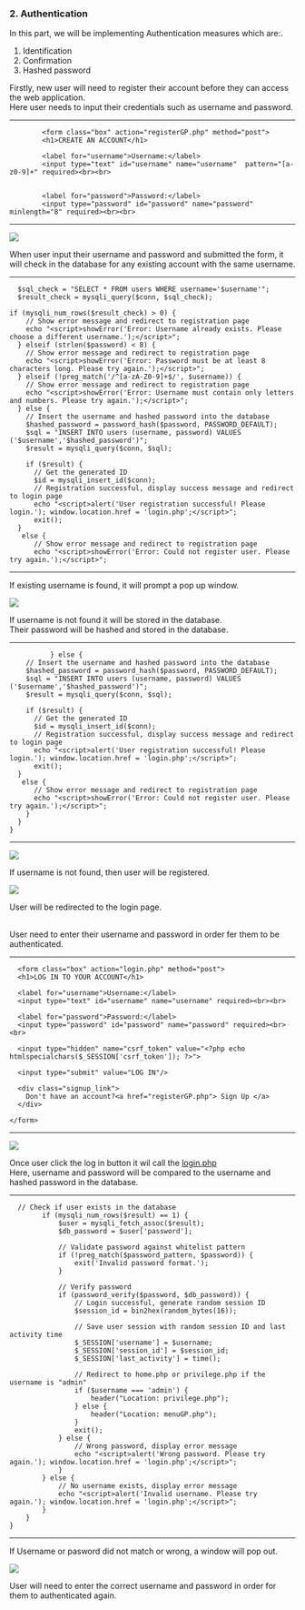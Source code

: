 ### 2. Authentication

In this part, we will be implementing Authentication measures which are:. <br>
1. Identification
2. Confirmation
3. Hashed password

Firstly, new user will need to register their account before they can access the web application. <br>
Here user needs to input their credentials such as username and password. <br>

------
            <form class="box" action="registerGP.php" method="post">
            <h1>CREATE AN ACCOUNT</h1>

            <label for="username">Username:</label>
            <input type="text" id="username" name="username"  pattern="[a-z0-9]+" required><br><br>
      
      
            <label for="password">Password:</label>
            <input type="password" id="password" name="password" minlength="8" required><br><br>
      
------

![](https://github.com/DanielHakim01/Final-Asessment-INFO-4345/blob/2bbc3703de711e1d6d9f6b011ab132216c989666/screenshot/register.png)

When user input their username and password and submitted the form, it will check in the database for any existing account with the same username.<br>

------
      $sql_check = "SELECT * FROM users WHERE username='$username'";
      $result_check = mysqli_query($conn, $sql_check);

    if (mysqli_num_rows($result_check) > 0) {
        // Show error message and redirect to registration page
        echo "<script>showError('Error: Username already exists. Please choose a different username.');</script>";
      } elseif (strlen($password) < 8) {
        // Show error message and redirect to registration page
        echo "<script>showError('Error: Password must be at least 8 characters long. Please try again.');</script>";
      } elseif (!preg_match('/^[a-zA-Z0-9]+$/', $username)) {
        // Show error message and redirect to registration page
        echo "<script>showError('Error: Username must contain only letters and numbers. Please try again.');</script>";
      } else {
        // Insert the username and hashed password into the database
        $hashed_password = password_hash($password, PASSWORD_DEFAULT);
        $sql = "INSERT INTO users (username, password) VALUES ('$username','$hashed_password')";
        $result = mysqli_query($conn, $sql);

        if ($result) {
          // Get the generated ID
          $id = mysqli_insert_id($conn);
          // Registration successful, display success message and redirect to login page
          echo "<script>alert('User registration successful! Please login.'); window.location.href = 'login.php';</script>";
          exit();
      }
       else {
          // Show error message and redirect to registration page
          echo "<script>showError('Error: Could not register user. Please try again.');</script>";
------

If existing username is found, it will prompt a pop up window.

![](https://github.com/DanielHakim01/Final-Asessment-INFO-4345/blob/2bbc3703de711e1d6d9f6b011ab132216c989666/screenshot/userExist.png)

If username is not found it will be stored in the database. <br>
Their password will be hashed and stored in the database. <br>

------
              } else {
        // Insert the username and hashed password into the database
        $hashed_password = password_hash($password, PASSWORD_DEFAULT);
        $sql = "INSERT INTO users (username, password) VALUES ('$username','$hashed_password')";
        $result = mysqli_query($conn, $sql);

        if ($result) {
          // Get the generated ID
          $id = mysqli_insert_id($conn);
          // Registration successful, display success message and redirect to login page
          echo "<script>alert('User registration successful! Please login.'); window.location.href = 'login.php';</script>";
          exit();
      }
       else {
          // Show error message and redirect to registration page
          echo "<script>showError('Error: Could not register user. Please try again.');</script>";
        }
      }
    }

------

 ![](https://github.com/DanielHakim01/Final-Asessment-INFO-4345/blob/2bbc3703de711e1d6d9f6b011ab132216c989666/screenshot/hashedpass.png)

If username is not found, then user will be registered.

![](https://github.com/DanielHakim01/Final-Asessment-INFO-4345/blob/2bbc3703de711e1d6d9f6b011ab132216c989666/screenshot/registerSuccess.png)

User will be redirected to the login page. <br><br>


User need to enter their username and password in order fer them to be authenticated.

-----------------
      <form class="box" action="login.php" method="post">
      <h1>LOG IN TO YOUR ACCOUNT</h1>

      <label for="username">Username:</label>
      <input type="text" id="username" name="username" required><br><br>
      
      <label for="password">Password:</label>
      <input type="password" id="password" name="password" required><br><br>
      
      <input type="hidden" name="csrf_token" value="<?php echo htmlspecialchars($_SESSION['csrf_token']); ?>">
      
      <input type="submit" value="LOG IN"/>
  
      <div class="signup_link">
        Don't have an account?<a href="registerGP.php"> Sign Up </a>
      </div>

    </form>
---------------------

![](https://github.com/DanielHakim01/Final-Asessment-INFO-4345/blob/2bbc3703de711e1d6d9f6b011ab132216c989666/screenshot/loginpage.png)

Once user click the log in button it wil call the [login.php](html/login.php) <br>
Here, username and password will be compared to the username and hashed password in the database. <br>

---------------------
      // Check if user exists in the database
            if (mysqli_num_rows($result) == 1) {
                $user = mysqli_fetch_assoc($result);
                $db_password = $user['password'];

                // Validate password against whitelist pattern
                if (!preg_match($password_pattern, $password)) {
                    exit('Invalid password format.');
                }

                // Verify password
                if (password_verify($password, $db_password)) {
                    // Login successful, generate random session ID
                    $session_id = bin2hex(random_bytes(16));

                    // Save user session with random session ID and last activity time
                    $_SESSION['username'] = $username;
                    $_SESSION['session_id'] = $session_id;
                    $_SESSION['last_activity'] = time();

                    // Redirect to home.php or privilege.php if the username is "admin"
                    if ($username === 'admin') {
                        header("Location: privilege.php");
                    } else {
                        header("Location: menuGP.php");
                    }
                    exit();
                } else {
                    // Wrong password, display error message
                    echo "<script>alert('Wrong password. Please try again.'); window.location.href = 'login.php';</script>";
                }
            } else {
                // No username exists, display error message
                echo "<script>alert('Invalid username. Please try again.'); window.location.href = 'login.php';</script>";
            }
        }
    }
---------------------

If Username or pasword did not match or wrong, a window will pop out. <br>

![](https://github.com/DanielHakim01/Final-Asessment-INFO-4345/blob/2bbc3703de711e1d6d9f6b011ab132216c989666/screenshot/loginCannot.png)

User will need to enter the correct username and password in order for them to authenticated again. <br><br>
